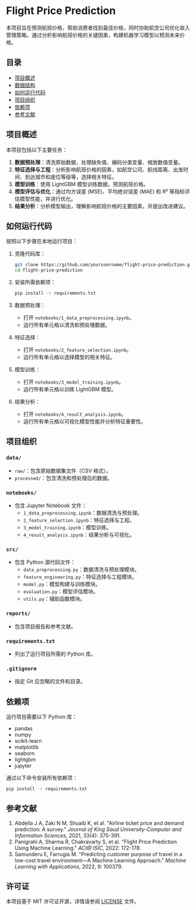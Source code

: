 # Flight Price Prediction

本项目旨在预测航班价格，帮助消费者找到最佳价格，同时协助航空公司优化收入管理策略。通过分析影响航班价格的关键因素，构建机器学习模型以预测未来价格。

## 目录

- [项目概述](#项目概述)
- [数据结构](#数据结构)
- [如何运行代码](#如何运行代码)
- [项目组织](#项目组织)
- [依赖项](#依赖项)
- [参考文献](#参考文献)

## 项目概述

本项目包括以下主要任务：

1. **数据预处理**：清洗原始数据，处理缺失值、编码分类变量、缩放数值变量。
2. **特征选择与工程**：分析影响航班价格的因素，如航空公司、航线距离、出发时间、到达城市和座位等级等，选择相关特征。
3. **模型训练**：使用 LightGBM 模型训练数据，预测航班价格。
4. **模型评估与优化**：通过均方误差 (MSE)、平均绝对误差 (MAE) 和 R² 等指标评估模型性能，并进行优化。
5. **结果分析**：分析模型输出，理解影响航班价格的主要因素，并提出改进建议。

## 如何运行代码

按照以下步骤在本地运行项目：

1. 克隆代码库：

   ```bash
   git clone https://github.com/yourusername/flight-price-prediction.git
   cd flight-price-prediction
   ```

2. 安装所需依赖项：

   ```bash
   pip install -r requirements.txt
   ```

3. 数据预处理：
   - 打开 `notebooks/1_data_preprocessing.ipynb`。
   - 运行所有单元格以清洗和预处理数据。

4. 特征选择：
   - 打开 `notebooks/2_feature_selection.ipynb`。
   - 运行所有单元格以选择模型的相关特征。

5. 模型训练：
   - 打开 `notebooks/3_model_training.ipynb`。
   - 运行所有单元格以训练 LightGBM 模型。

6. 结果分析：
   - 打开 `notebooks/4_result_analysis.ipynb`。
   - 运行所有单元格以可视化模型性能并分析特征重要性。

## 项目组织

### `data/`

- `raw/`：包含原始数据集文件（CSV 格式）。
- `processed/`：包含清洗和预处理后的数据。

### `notebooks/`

- 包含 Jupyter Notebook 文件：
  - `1_data_preprocessing.ipynb`：数据清洗与预处理。
  - `2_feature_selection.ipynb`：特征选择与工程。
  - `3_model_training.ipynb`：模型训练。
  - `4_result_analysis.ipynb`：结果分析与可视化。

### `src/`

- 包含 Python 源代码文件：
  - `data_preprocessing.py`：数据清洗与预处理模块。
  - `feature_engineering.py`：特征选择与工程模块。
  - `model.py`：模型构建与训练模块。
  - `evaluation.py`：模型评估模块。
  - `utils.py`：辅助函数模块。

### `reports/`

- 包含项目报告和参考文献。

### `requirements.txt`

- 列出了运行项目所需的 Python 库。

### `.gitignore`

- 指定 Git 应忽略的文件和目录。

## 依赖项

运行项目需要以下 Python 库：

- pandas
- numpy
- scikit-learn
- matplotlib
- seaborn
- lightgbm
- jupyter

通过以下命令安装所有依赖项：

```bash
pip install -r requirements.txt
```

## 参考文献

1. Abdella J A, Zaki N M, Shuaib K, et al. "Airline ticket price and demand prediction: A survey." *Journal of King Saud University-Computer and Information Sciences*, 2021, 33(4): 375-391.
2. Panigrahi A, Sharma R, Chakravarty S, et al. "Flight Price Prediction Using Machine Learning." *ACI@ ISIC*, 2022: 172-178.
3. Samunderu E, Farrugia M. "Predicting customer purpose of travel in a low-cost travel environment—A Machine Learning Approach." *Machine Learning with Applications*, 2022, 9: 100379.

## 许可证

本项目基于 MIT 许可证开源，详情请参阅 [LICENSE](LICENSE) 文件。

